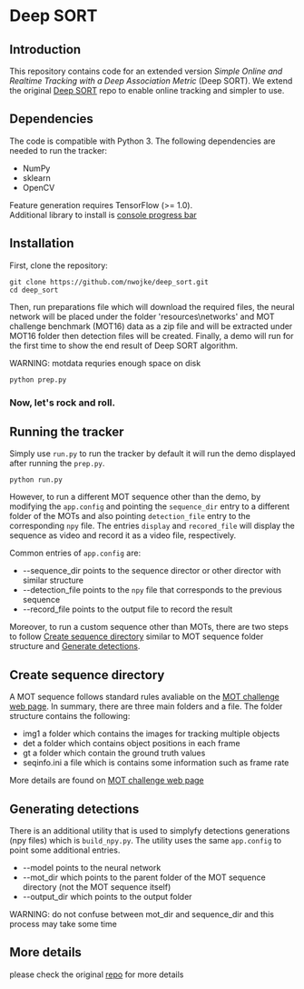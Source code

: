 # Deep SORT

## Introduction

This repository contains code for an extended version *Simple Online and Realtime Tracking with a Deep Association Metric* (Deep SORT).
We extend the original [Deep SORT](https://github.com/nwojke/deep_sort) repo to enable online tracking and simpler to use.

## Dependencies

The code is compatible with Python 3. The following dependencies are
needed to run the tracker:

* NumPy
* sklearn
* OpenCV

Feature generation requires TensorFlow (>= 1.0).  
Additional library to install is [console progress bar](https://pypi.org/project/console-progressbar/)

## Installation

First, clone the repository:
```
git clone https://github.com/nwojke/deep_sort.git
cd deep_sort
```

Then, run preparations file which will download the required files, the neural network will be placed under the folder 'resources\networks\' and MOT challenge benchmark (MOT16) data as a zip file and will be extracted under MOT16 folder then detection files will be created. Finally, a demo will run for the first time to show the end result of Deep SORT algorithm. 

WARNING: motdata requries enough space on disk
``` 
python prep.py 
```

### Now, let's rock and roll.

## Running the tracker
Simply use ```run.py``` to run the tracker by default it will run the demo displayed after running the ```prep.py```. 
```
python run.py
```
However, to run a different MOT sequence other than the demo, by modifying the ```app.config``` and pointing the ```sequence_dir``` entry to a different folder of the MOTs and also pointing ```detection_file``` entry to the corresponding ```npy``` file. The entries ```display``` and ```recored_file``` will display the sequence as video and record it as a video file, respectively. 

Common entries of ```app.config``` are: 

  - --sequence_dir points to the sequence director or other director with similar structure
  - --detection_file points to the ```npy``` file that corresponds to the previous sequence 
  - --record_file points to the output file to record the result

Moreover, to run a custom sequence other than MOTs, there are two steps to follow [Create sequence directory](#Create-sequence-directory) similar to MOT sequence folder structure and [Generate detections](#Generating-detections). 

## Create sequence directory

A MOT sequence follows standard rules avaliable on the [MOT challenge web page](https://motchallenge.net). In summary, there are three main folders and a file. 
The folder structure contains the following:

  - img1 a folder which contains the images for tracking multiple objects
  - det a folder which contains object positions in each frame
  - gt a folder which contain the ground truth values
  - seqinfo.ini a file which is contains some information such as frame rate

More details are found on [MOT challenge web page](https://motchallenge.net)


## Generating detections

There is an additional utility that is used to simplyfy detections generations (npy files) which is ```build_npy.py```. The utility uses the same ```app.config``` to point some additional entries. 

  - --model points to the neural network
  - --mot_dir which points to the parent folder of the MOT sequence directory (not the MOT sequence itself) 
  - --output_dir which points to the output folder

WARNING: do not confuse between mot_dir and sequence_dir and this process may take some time


## More details

please check the original [repo](https://github.com/nwojke/deep_sort) for more details